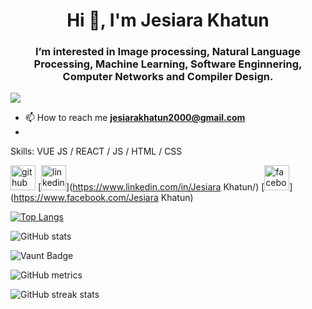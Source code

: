 <h1 align="center">Hi 👋, I'm Jesiara Khatun</h1>
<h3 align="center">I’m interested in Image processing, Natural Language Processing, Machine Learning, Software Enginnering, Computer Networks and Compiler Design.</h3>


<p align="left"> <a href="https://github.com/ryo-ma/github-profile-trophy"><img src="https://github-profile-trophy.vercel.app/?username=Jesiara" /></a> </p>

- 📫 How to reach me **jesiarakhatun2000@gmail.com**
- 
Skills: VUE JS / REACT / JS / HTML / CSS



[<img src='https://cdn.jsdelivr.net/npm/simple-icons@3.0.1/icons/github.svg' alt='github' height='40'>](https://github.com/Jesiara)  [<img src='https://cdn.jsdelivr.net/npm/simple-icons@3.0.1/icons/linkedin.svg' alt='linkedin' height='40'>](https://www.linkedin.com/in/Jesiara Khatun/)  [<img src='https://cdn.jsdelivr.net/npm/simple-icons@3.0.1/icons/facebook.svg' alt='facebook' height='40'>](https://www.facebook.com/Jesiara Khatun)  



[![Top Langs](https://github-readme-stats.vercel.app/api/top-langs/?username=Jesiara)](https://github.com/anuraghazra/github-readme-stats)

![GitHub stats](https://github-readme-stats.vercel.app/api?username=Jesiara&show_icons=true&count_private=true)  

![Vaunt Badge](https://api.vaunt.dev/v1/github/entities/Jesiara/contributions?format=svg&private=true)  

![GitHub metrics](https://metrics.lecoq.io/Jesiara)  

![GitHub streak stats](https://streak-stats.demolab.com/?user=Jesiara)  

